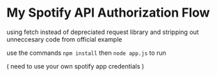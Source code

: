 # My Spotify API Authorization Flow
using fetch instead of depreciated request library and stripping out unneccesary code from official example

use the commands ```npm install``` then ```node app.js``` to run

( need to use your own spotify app credentials )
